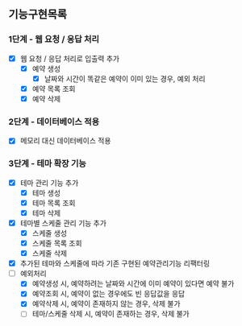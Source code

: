 ## 기능구현목록
### 1단계 - 웹 요청 / 응답 처리
- [x] 웹 요청 / 응답 처리로 입출력 추가
  - [x] 예약 생성
    - [x] 날짜와 시간이 똑같은 예약이 이미 있는 경우, 예외 처리
  - [x] 예약 목록 조회
  - [x] 예약 삭제

### 2단계 - 데이터베이스 적용
- [x] 메모리 대신 데이터베이스 적용

### 3단계 - 테마 확장 기능
- [x] 테마 관리 기능 추가
  - [x] 테마 생성
  - [x] 테마 목록 조회
  - [x] 테마 삭제
- [x] 테마별 스케줄 관리 기능 추가
  - [x] 스케줄 생성
  - [x] 스케줄 목록 조회
  - [x] 스케줄 삭제
- [x] 추가된 테마와 스케줄에 따라 기존 구현된 예약관리기능 리팩터링
- [ ] 예외처리
  - [x] 예약생성 시, 예약하려는 날짜와 시간에 이미 예약이 있다면 예약 불가
  - [x] 예약조회 시, 예약이 없는 경우에도 빈 응답값을 응답
  - [x] 예약삭제 시, 예약이 존재하지 않는 경우, 삭제 불가
  - [ ] 테마/스케줄 삭제 시, 예약이 존재하는 경우, 삭제 불가
